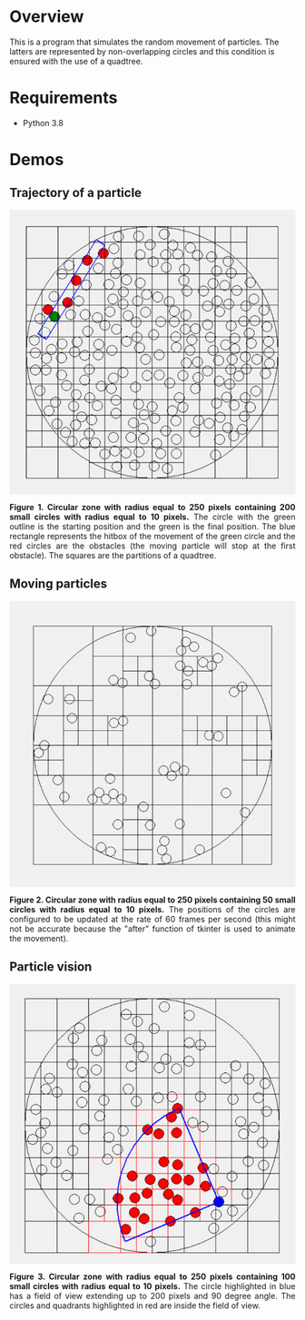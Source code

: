 # Overview
This is a program that simulates the random movement of particles. The latters are represented by non-overlapping circles and this condition is ensured with the use of a quadtree.

# Requirements
- Python 3.8

# Demos
## Trajectory of a particle
<div>
  <img src="Demo/particle_trajectory.png" align="center">
  <figcaption>
    <p align="justify">
      <b>Figure 1. Circular zone with radius equal to 250 pixels containing 200 small circles with radius equal to 10 pixels.</b> The circle with the green outline is the starting position and the green is the final position. The blue rectangle represents the hitbox of the movement of the green circle and the red circles are the obstacles (the moving particle will stop at the first obstacle). The squares are the partitions of a quadtree. 
    </p>
  </figcaption>
</div>

## Moving particles
<div>
  <img src="Demo/moving_particles.gif" align="center">
  <figcaption>
    <p align="justify">
      <b>Figure 2. Circular zone with radius equal to 250 pixels containing 50 small circles with radius equal to 10 pixels.</b> The positions of the circles are configured to be
      updated at the rate of 60 frames per second (this might not be accurate because the "after" function of tkinter is used to animate the movement).
    </p>
  </figcaption>
</div>

## Particle vision
<div>
  <img src="Demo/particle_vision.png" align="center">
  <figcaption>
    <p align="justify">
      <b>Figure 3. Circular zone with radius equal to 250 pixels containing 100 small circles with radius equal to 10 pixels.</b> The circle highlighted in blue has a field of
      view extending up to 200 pixels and 90 degree angle. The circles and quadrants highlighted in red are inside the field of view.
    </p>
  </figcaption>
</div>

